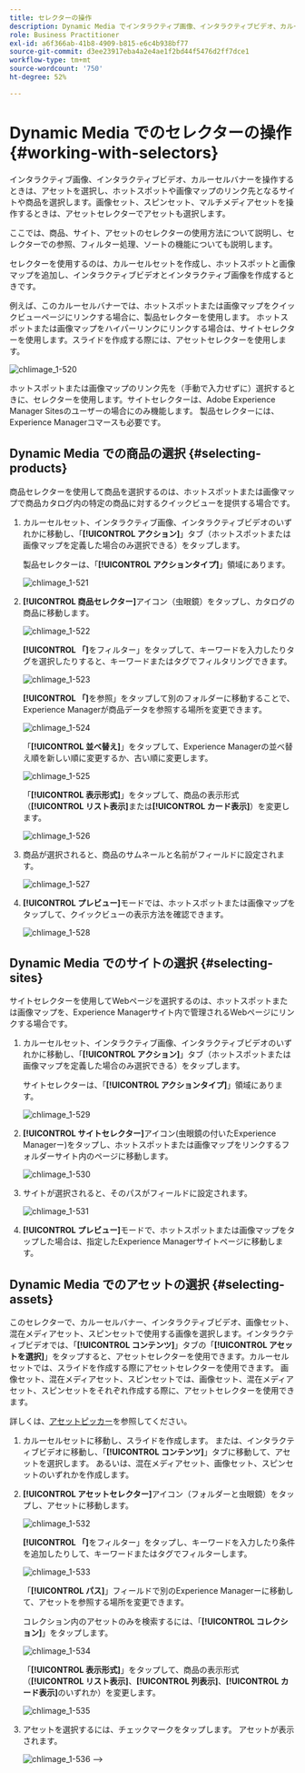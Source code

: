 ```yaml
---
title: セレクターの操作
description: Dynamic Media でインタラクティブ画像、インタラクティブビデオ、カルーセルバナーのアセットを選択する方法について説明します。
role: Business Practitioner
exl-id: a6f366ab-41b8-4909-b815-e6c4b938bf77
source-git-commit: d3ee23917eba4a2e4ae1f2bd44f5476d2ff7dce1
workflow-type: tm+mt
source-wordcount: '750'
ht-degree: 52%

---
```


# Dynamic Media でのセレクターの操作 {#working-with-selectors}

インタラクティブ画像、インタラクティブビデオ、カルーセルバナーを操作するときは、アセットを選択し、ホットスポットや画像マップのリンク先となるサイトや商品を選択します。画像セット、スピンセット、マルチメディアセットを操作するときは、アセットセレクターでアセットも選択します。

ここでは、商品、サイト、アセットのセレクターの使用方法について説明し、セレクターでの参照、フィルター処理、ソートの機能についても説明します。

セレクターを使用するのは、カルーセルセットを作成し、ホットスポットと画像マップを追加し、インタラクティブビデオとインタラクティブ画像を作成するときです。

例えば、このカルーセルバナーでは、ホットスポットまたは画像マップをクイックビューページにリンクする場合に、製品セレクターを使用します。 ホットスポットまたは画像マップをハイパーリンクにリンクする場合は、サイトセレクターを使用します。スライドを作成する際には、アセットセレクターを使用します。

![chlimage_1-520](assets/chlimage_1-520.png)

ホットスポットまたは画像マップのリンク先を（手動で入力せずに）選択するときに、セレクターを使用します。サイトセレクターは、Adobe Experience Manager Sitesのユーザーの場合にのみ機能します。 製品セレクターには、Experience Managerコマースも必要です。

## Dynamic Media での商品の選択 {#selecting-products}

商品セレクターを使用して商品を選択するのは、ホットスポットまたは画像マップで商品カタログ内の特定の商品に対するクイックビューを提供する場合です。

1. カルーセルセット、インタラクティブ画像、インタラクティブビデオのいずれかに移動し、「**[!UICONTROL アクション]**」タブ（ホットスポットまたは画像マップを定義した場合のみ選択できる）をタップします。

   製品セレクターは、「**[!UICONTROL アクションタイプ]**」領域にあります。

   ![chlimage_1-521](assets/chlimage_1-521.png)

1. **[!UICONTROL 商品セレクター]**&#x200B;アイコン（虫眼鏡）をタップし、カタログの商品に移動します。

   ![chlimage_1-522](assets/chlimage_1-522.png)

   **[!UICONTROL 「]**&#x200B;をフィルター」をタップして、キーワードを入力したりタグを選択したりすると、キーワードまたはタグでフィルタリングできます。

   ![chlimage_1-523](assets/chlimage_1-523.png)

   **[!UICONTROL 「]**&#x200B;を参照」をタップして別のフォルダーに移動することで、Experience Managerが商品データを参照する場所を変更できます。

   ![chlimage_1-524](assets/chlimage_1-524.png)

   「**[!UICONTROL 並べ替え]**」をタップして、Experience Managerの並べ替え順を新しい順に変更するか、古い順に変更します。

   ![chlimage_1-525](assets/chlimage_1-525.png)

   「**[!UICONTROL 表示形式]**」をタップして、商品の表示形式（**[!UICONTROL リスト表示]**&#x200B;または&#x200B;**[!UICONTROL カード表示]**）を変更します。

   ![chlimage_1-526](assets/chlimage_1-526.png)

1. 商品が選択されると、商品のサムネールと名前がフィールドに設定されます。

   ![chlimage_1-527](assets/chlimage_1-527.png)

1. **[!UICONTROL プレビュー]**&#x200B;モードでは、ホットスポットまたは画像マップをタップして、クイックビューの表示方法を確認できます。

   ![chlimage_1-528](assets/chlimage_1-528.png)

## Dynamic Media でのサイトの選択 {#selecting-sites}

サイトセレクターを使用してWebページを選択するのは、ホットスポットまたは画像マップを、Experience Managerサイト内で管理されるWebページにリンクする場合です。

1. カルーセルセット、インタラクティブ画像、インタラクティブビデオのいずれかに移動し、「**[!UICONTROL アクション]**」タブ（ホットスポットまたは画像マップを定義した場合のみ選択できる）をタップします。

   サイトセレクターは、「**[!UICONTROL アクションタイプ]**」領域にあります。

   ![chlimage_1-529](assets/chlimage_1-529.png)

1. **[!UICONTROL サイトセレクター]**&#x200B;アイコン(虫眼鏡の付いたExperience Managerー)をタップし、ホットスポットまたは画像マップをリンクするフォルダーサイト内のページに移動します。

   ![chlimage_1-530](assets/chlimage_1-530.png)

1. サイトが選択されると、そのパスがフィールドに設定されます。

   ![chlimage_1-531](assets/chlimage_1-531.png)

1. **[!UICONTROL プレビュー]**&#x200B;モードで、ホットスポットまたは画像マップをタップした場合は、指定したExperience Managerサイトページに移動します。

## Dynamic Media でのアセットの選択 {#selecting-assets}

このセレクターで、カルーセルバナー、インタラクティブビデオ、画像セット、混在メディアセット、スピンセットで使用する画像を選択します。インタラクティブビデオでは、「**[!UICONTROL コンテンツ]**」タブの「**[!UICONTROL アセットを選択]**」をタップすると、アセットセレクターを使用できます。カルーセルセットでは、スライドを作成する際にアセットセレクターを使用できます。 画像セット、混在メディアセット、スピンセットでは、画像セット、混在メディアセット、スピンセットをそれぞれ作成する際に、アセットセレクターを使用できます。

詳しくは、[アセットピッカー](/help/assets/search-assets.md#asset-selector)を参照してください。

1. カルーセルセットに移動し、スライドを作成します。 または、インタラクティブビデオに移動し、「**[!UICONTROL コンテンツ]**」タブに移動して、アセットを選択します。 あるいは、混在メディアセット、画像セット、スピンセットのいずれかを作成します。
1. **[!UICONTROL アセットセレクター]**&#x200B;アイコン（フォルダーと虫眼鏡）をタップし、アセットに移動します。

   ![chlimage_1-532](assets/chlimage_1-532.png)

   **[!UICONTROL 「]**&#x200B;をフィルター」をタップし、キーワードを入力したり条件を追加したりして、キーワードまたはタグでフィルターします。

   ![chlimage_1-533](assets/chlimage_1-533.png)

   「**[!UICONTROL パス]**」フィールドで別のExperience Managerーに移動して、アセットを参照する場所を変更できます。

   コレクション内のアセットのみを検索するには、「**[!UICONTROL コレクション]**」をタップします。

   ![chlimage_1-534](assets/chlimage_1-534.png)

   「**[!UICONTROL 表示形式]**」をタップして、商品の表示形式（**[!UICONTROL リスト表示]**、**[!UICONTROL 列表示]**、**[!UICONTROL カード表示]**&#x200B;のいずれか）を変更します。

   ![chlimage_1-535](assets/chlimage_1-535.png)

1. アセットを選択するには、チェックマークをタップします。 アセットが表示されます。

   ![chlimage_1-536](assets/chlimage_1-536.png)
-->
